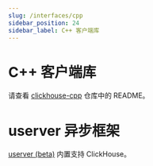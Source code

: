 ```yaml
---
slug: /interfaces/cpp
sidebar_position: 24
sidebar_label: C++ 客户端库
---
```



# C++ 客户端库

请查看 [clickhouse-cpp](https://github.com/ClickHouse/clickhouse-cpp) 仓库中的 README。


# userver 异步框架

[userver (beta)](https://github.com/userver-framework/userver) 内置支持 ClickHouse。
